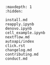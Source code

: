 ```{include} ../README.md
```

```{toctree}
:maxdepth: 1
:hidden:

install.md
reapply.ipynb
denovo.ipynb
cell_example.ipynb
nextflow.md
autoapi/index
click.rst
changelog.md
contributing.md
conduct.md
```